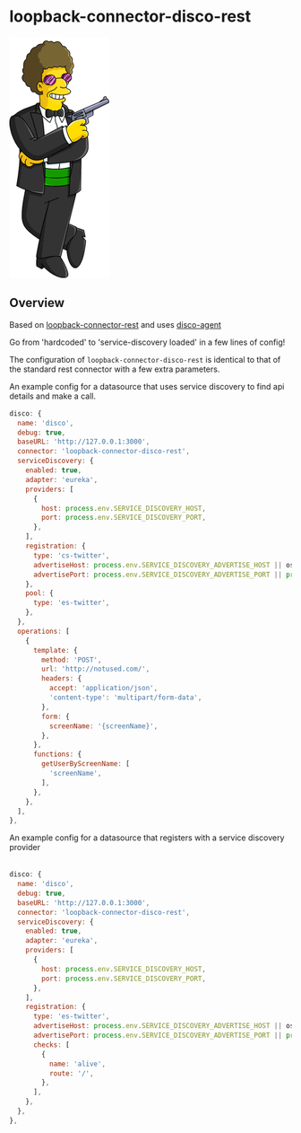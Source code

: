 # loopback-connector-disco-rest


![Disco Agent](./stu_loopback.png "Disco Agent")

## Overview

Based on [loopback-connector-rest](https://github.com/strongloop/loopback-connector-rest) and uses [disco-agent](https://github.com/moonthug/discovery-agent)

Go from 'hardcoded' to 'service-discovery loaded' in a few lines of config!

The configuration of `loopback-connector-disco-rest` is identical to that of the standard rest connector
with a few extra parameters.

An example config for a datasource that uses service discovery to find api details and make a call.

```javascript 1.7
disco: {
  name: 'disco',
  debug: true,
  baseURL: 'http://127.0.0.1:3000',
  connector: 'loopback-connector-disco-rest',
  serviceDiscovery: {
    enabled: true,
    adapter: 'eureka',
    providers: [
      {
        host: process.env.SERVICE_DISCOVERY_HOST,
        port: process.env.SERVICE_DISCOVERY_PORT,
      },
    ],
    registration: {
      type: 'cs-twitter',
      advertiseHost: process.env.SERVICE_DISCOVERY_ADVERTISE_HOST || os.hostname(),
      advertisePort: process.env.SERVICE_DISCOVERY_ADVERTISE_PORT || process.env.PORT || 3000,
    },
    pool: {
      type: 'es-twitter',
    },
  },
  operations: [
    {
      template: {
        method: 'POST',
        url: 'http://notused.com/',
        headers: {
          accept: 'application/json',
          'content-type': 'multipart/form-data',
        },
        form: {
          screenName: '{screenName}',
        },
      },
      functions: {
        getUserByScreenName: [
          'screenName',
        ],
      },
    },
  ],
},
```

An example config for a datasource that registers with a service discovery provider

```javascript 1.7

disco: {
  name: 'disco',
  debug: true,
  baseURL: 'http://127.0.0.1:3000',
  connector: 'loopback-connector-disco-rest',
  serviceDiscovery: {
    enabled: true,
    adapter: 'eureka',
    providers: [
      {
        host: process.env.SERVICE_DISCOVERY_HOST,
        port: process.env.SERVICE_DISCOVERY_PORT,
      },
    ],
    registration: {
      type: 'es-twitter',
      advertiseHost: process.env.SERVICE_DISCOVERY_ADVERTISE_HOST || os.hostname(),
      advertisePort: process.env.SERVICE_DISCOVERY_ADVERTISE_PORT || process.env.PORT || 3000,
      checks: [
        {
          name: 'alive',
          route: '/',
        },
      ],
    },
  },
},
```

